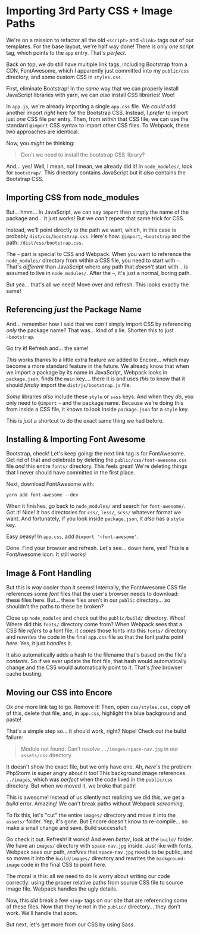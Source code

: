 # Importing 3rd Party CSS + Image Paths

We're on a mission to refactor all the old `<script>` and `<link>` tags *out* of
our templates. For the base layout, we're half way done! There is only *one*
script tag, which points to the `app` entry. That's *perfect*.

Back on top, we *do* still have multiple link tags, including Bootstrap from a
CDN, FontAwesome, which I apparently just committed into my `public/css` directory,
and some custom CSS in `styles.css`.

First, eliminate Bootstrap! In the *same* way that we can properly install JavaScript
libraries with yarn, we can *also* install CSS libraries! Woo!

In `app.js`, we're already importing a single `app.css` file. We *could* add another
import *right* here for the Bootstrap CSS. Instead, I *prefer* to import just *one*
CSS file per entry. Then, from *within* that CSS file, we can use the standard
`@import` CSS syntax to import other CSS files. To Webpack, these two approaches
are identical.

Now, you *might* be thinking:

> Don't we need to install the bootstrap CSS library?

And... yes! Well, I mean, no! I mean, we already did it! In `node_modules/`, look
for `bootstrap/`. This directory contains JavaScript but it *also* contains the
Bootstrap CSS.

## Importing CSS from node_modules

But... hmm... In JavaScript, we can say `import` then simply the name of the package
and... it just works! But we *can't* repeat that same trick for CSS.

Instead, we'll point directly to the path we want, which, in this case is probably
`dist/css/bootstrap.css`. Here's how: `@import`, `~bootstrap` and the
path: `/dist/css/bootstrap.css`.

The `~` part is special to CSS and Webpack. When you want to reference the
`node_modules/` directory from within a CSS file, you need to start with `~`.
That's *different* than JavaScript where any path that *doesn't* start with `.`
is assumed to live in `node_modules/`. After the `~`, it's just a normal, boring
path.

But yea... that's all we need! Move over and refresh. This looks exactly the same!

## Referencing *just* the Package Name

And... remember how I said that we *can't* simply import CSS by referencing *only*
the package name? That was... kind of a lie. Shorten this to just `~bootstrap`.

Go try it! Refresh and... the same!

*This* works thanks to a little extra feature we added to Encore... which may become
a more standard feature in the future. We already know that when we import a package
by its name in JavaScript, Webpack looks in `package.json`, finds the `main`
key.... there it is and uses *this* to know that it should *finally* import the
`dist/js/bootstrap.js` file.

*Some* libraries *also* include these `style` or `sass` keys. And when they *do*,
you only need to `@import` `~` and the package name. Because we're doing this
from inside a CSS file, it knows to look inside `package.json` for a `style`
key.

This is *just* a shortcut to do the exact same thing we had before.

## Installing & Importing Font Awesome

Bootstrap, check! Let's keep going: the next link tag is for FontAwesome. Get rid
of that and celebrate by deleting the `public/css/font-awesome.css` file *and*
this entire `fonts/` directory. This feels great! We're deleting things that I
never should have committed in the first place.

Next, download FontAwesome with:

```terminal
yarn add font-awesome --dev
```

When it finishes, go back to `node_modules/` and search for `font-awesome/`.
Got it! Nice! It has directories for `css/`, `less/`, `scss/` whatever
format we want. And fortunately, if you look inside `package.json`, it *also*
has a `style` key.

Easy peasy! In `app.css`, add `@import '~font-awesome'`.

Done. Find your browser and refresh. Let's see... down here, yes! *This* is a
FontAwesome icon. It still works!

## Image & Font Handling

But this is *way* cooler than it seems! Internally, the FontAwesome CSS file references
some *font* files that the user's browser needs to download: these files here.
But... these files aren't in our `public` directory... so shouldn't the paths to
these be broken?

Close up `node_modules` and check out the `public/build/` directory. Whoa! Where
did this `fonts/` directory come from? When Webpack sees that a CSS file
*refers* to a font file, it *copies* those fonts into this `fonts/` directory
and *rewrites* the code in the final `app.css` file so that the font paths point
*here*. Yes, it just *handles* it.

It also automatically adds a hash to the filename that's based on the file's
*contents*. So if we ever update the font file, that hash would automatically change
and the CSS would automatically point to it. That's *free* browser cache busting.

## Moving our CSS into Encore

Ok *one* more link tag to go. Remove it! Then, open `css/styles.css`, copy *all*
of this, delete that file, and, in `app.css`, highlight the blue background and paste!

That's a simple step so... it should work, right? Nope! Check out the build failure:

> Module not found: Can't resolve `../images/space-nav.jpg` in our
> `assets/css` directory.

It doesn't show the exact file, but we only have one. Ah, *here's* the problem:
PhpStorm is super angry about it too! This background image references
`../images`, which was *perfect* when the code lived in the `public/css` directory.
But when we moved it, we broke that path!

This is awesome! Instead of us silently not realizing we did this, we get a
*build* error. Amazing! We can't break paths without Webpack *screaming*.

To fix this, let's "cut" the entire `images/` directory and move it into the
`assets/` folder. Yep, it's gone. But Encore doesn't know to re-compile... so
make a small change and save. Build successful!

Go check it out. Refresh! It works! And even *better*, look at the `build/`
folder. We have an `images/` directory with `space-nav.jpg` inside. *Just* like
with fonts, Webpack sees our path, *realizes* that `space-nav.jpg` needs to be
public, and so moves it into the `build/images/` directory and rewrites the
`background-image` code in the final CSS to point here.

The moral is this: all *we* need to do is worry about writing our code correctly:
using the proper relative paths from source CSS file to source image file.
Webpack handles the ugly details.

Now, this *did* break a few `<img>` tags on our site that are referencing some
of these files. Now that they're not in the `public/` directory... they don't
work. We'll handle that soon.

But next, let's get more from our CSS by using Sass.
